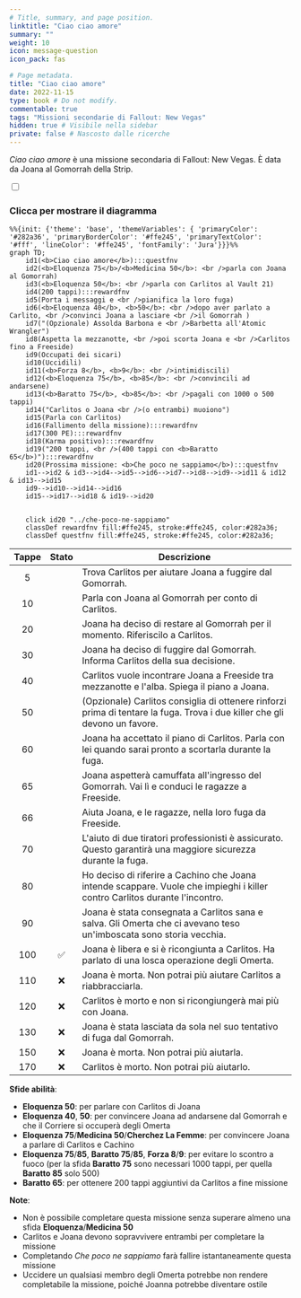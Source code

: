 ```yaml
---
# Title, summary, and page position.
linktitle: "Ciao ciao amore"
summary: ""
weight: 10
icon: message-question
icon_pack: fas

# Page metadata.
title: "Ciao ciao amore"
date: 2022-11-15
type: book # Do not modify.
commentable: true
tags: "Missioni secondarie di Fallout: New Vegas"
hidden: true # Visibile nella sidebar
private: false # Nascosto dalle ricerche
---
```


<div class="fnv">


*Ciao ciao amore* è una missione secondaria di Fallout: New Vegas. È data da Joana al Gomorrah della Strip.


<section class="chart-collapse">
<input type="checkbox" name="collapse2" id="handle2">
<h3 class="handle">
<label for="handle2">Clicca per mostrare il diagramma</label>
</h3>
<div class="content">

```mermaid
%%{init: {'theme': 'base', 'themeVariables': { 'primaryColor': '#282a36', 'primaryBorderColor': '#ffe245', 'primaryTextColor': '#fff', 'lineColor': '#ffe245', 'fontFamily': 'Jura'}}}%%
graph TD;
    id1(<b>Ciao ciao amore</b>):::questfnv
    id2(<b>Eloquenza 75</b>/<b>Medicina 50</b>: <br />parla con Joana al Gomorrah)
    id3(<b>Eloquenza 50</b>: <br />parla con Carlitos al Vault 21)
    id4(200 tappi):::rewardfnv
    id5(Porta i messaggi e <br />pianifica la loro fuga)
    id6(<b>Eloquenza 40</b>, <b>50</b>: <br />dopo aver parlato a Carlito, <br />convinci Joana a lasciare <br />il Gomorrah )
    id7("(Opzionale) Assolda Barbona e <br />Barbetta all'Atomic Wrangler") 
    id8(Aspetta la mezzanotte, <br />poi scorta Joana e <br />Carlitos fino a Freeside)
    id9(Occupati dei sicari)
    id10(Uccidili)
    id11(<b>Forza 8</b>, <b>9</b>: <br />intimidiscili)
    id12(<b>Eloquenza 75</b>, <b>85</b>: <br />convincili ad andarsene)
    id13(<b>Baratto 75</b>, <b>85</b>: <br />pagali con 1000 o 500 tappi)
    id14("Carlitos o Joana <br />(o entrambi) muoiono") 
    id15(Parla con Carlitos)
    id16(Fallimento della missione):::rewardfnv
    id17(300 PE):::rewardfnv
    id18(Karma positivo):::rewardfnv
    id19("200 tappi, <br />(400 tappi con <b>Baratto 65</b>)"):::rewardfnv
    id20(Prossima missione: <b>Che poco ne sappiamo</b>):::questfnv
    id1-->id2 & id3-->id4-->id5-->id6-->id7-->id8-->id9-->id11 & id12 & id13-->id15
    id9-->id10-->id14-->id16
    id15-->id17-->id18 & id19-->id20
    
    
    click id20 "../che-poco-ne-sappiamo"
    classDef rewardfnv fill:#ffe245, stroke:#ffe245, color:#282a36;
    classDef questfnv fill:#ffe245, stroke:#ffe245, color:#282a36;
```

</div>
</section>

| Tappe |       Stato        | Descrizione |
|:-----:|:------------------:| ----------- |
|                           5                           |            | Trova Carlitos per aiutare Joana a fuggire dal Gomorrah.                                                                                                                    |
|                           10                          |            | Parla con Joana al Gomorrah per conto di Carlitos.                                                                                                                          |
|                           20                          |            | Joana ha deciso di restare al Gomorrah per il momento. Riferiscilo a Carlitos.                                                                                              |
|                           30                          |            | Joana ha deciso di fuggire dal Gomorrah. Informa Carlitos della sua decisione.                                                                                              |
|                           40                          |            | Carlitos vuole incontrare Joana a Freeside tra mezzanotte e l'alba. Spiega il piano a Joana.                                                                                |
|                           50                          |            | (Opzionale) Carlitos consiglia di ottenere rinforzi prima di tentare la fuga. Trova i due killer che gli devono un favore.                                                  |
|                           60                          |            | Joana ha accettato il piano di Carlitos. Parla con lei quando sarai pronto a scortarla durante la fuga.                                                                     |
|                           65                          |            | Joana aspetterà camuffata all'ingresso del Gomorrah. Vai lì e conduci le ragazze a Freeside.                                                                                |
|                           66                          |            | Aiuta Joana, e le ragazze, nella loro fuga da Freeside.                                                                                                                     |
|                           70                          |            | L'aiuto di due tiratori professionisti è assicurato. Questo garantirà una maggiore sicurezza durante la fuga.                                                               |
|                           80                          |            | Ho deciso di riferire a Cachino che Joana intende scappare. Vuole che impieghi i killer contro Carlitos durante l'incontro.                                                 |
|                           90                          |            | Joana è stata consegnata a Carlitos sana e salva. Gli Omerta che ci avevano teso un'imboscata sono storia vecchia.                                                          |
|                          100                          | :white_check_mark: | Joana è libera e si è ricongiunta a Carlitos. Ha parlato di una losca operazione degli Omerta.                                                                              |
|                          110                          |   ❌  | Joana è morta. Non potrai più aiutare Carlitos a riabbracciarla.                                                                                                            |
|                          120                          |   ❌  | Carlitos è morto e non si ricongiungerà mai più con Joana.                                                                                                                  |
|                          130                          |   ❌  | Joana è stata lasciata da sola nel suo tentativo di fuga dal Gomorrah.                                                                                                      |
|                          150                          |   ❌  | Joana è morta. Non potrai più aiutarla.                                                                                                                                     |
|                          170                          |   ❌  | Carlitos è morto. Non potrai più aiutarlo.                                                                                                                                  |



**Sfide abilità**:
- **Eloquenza 50**: per parlare con Carlitos di Joana
- **Eloquenza 40**, **50**: per convincere Joana ad andarsene dal Gomorrah e che il Corriere si occuperà degli Omerta
- **Eloquenza 75**/**Medicina 50**/**Cherchez La Femme**: per convincere Joana a parlare di Carlitos e Cachino
- **Eloquenza 75**/**85**, **Baratto 75**/**85**, **Forza 8**/**9**: per evitare lo scontro a fuoco (per la sfida **Baratto 75** sono necessari 1000 tappi, per quella **Baratto 85** solo 500)
- **Baratto 65**: per ottenere 200 tappi aggiuntivi da Carlitos a fine missione



**Note**:
- Non è possibile completare questa missione senza superare almeno una sfida **Eloquenza**/**Medicina 50**
- Carlitos e Joana devono sopravvivere entrambi per completare la missione
- Completando *Che poco ne sappiamo* farà fallire istantaneamente questa missione
- Uccidere un qualsiasi membro degli Omerta potrebbe non rendere completabile la missione, poiché Joanna potrebbe diventare ostile 


</div>


